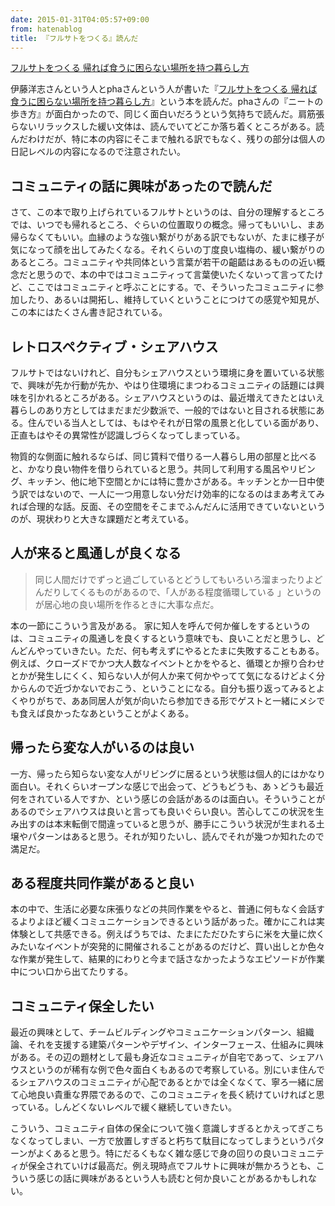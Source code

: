 ```yaml
---
date: 2015-01-31T04:05:57+09:00
from: hatenablog
title: 『フルサトをつくる』読んだ
---
```


<p></p><a href="http://www.amazon.co.jp/exec/obidos/ASIN/B00QSBR6Y8/r7kamura-22/">フルサトをつくる 帰れば食うに困らない場所を持つ暮らし方</a>

<p>伊藤洋志さんという人とphaさんという人が書いた『<a href="http://www.amazon.co.jp/dp/B00QSBR6Y8/r7kamura-22">フルサトをつくる 帰れば食うに困らない場所を持つ暮らし方</a>』という本を読んだ。phaさんの『ニートの歩き方』が面白かったので、同じく面白いだろうという気持ちで読んだ。肩筋張らないリラックスした緩い文体は、読んでいてどこか落ち着くところがある。読んだわけだが、特に本の内容にそこまで触れる訳でもなく、残りの部分は個人の日記レベルの内容になるので注意されたい。</p>

<h2>コミュニティの話に興味があったので読んだ</h2>

<p>さて、この本で取り上げられているフルサトというのは、自分の理解するところでは、いつでも帰れるところ、ぐらいの位置取りの概念。帰ってもいいし、まあ帰らなくてもいい。血縁のような強い繋がりがある訳でもないが、たまに様子が気になって顔を出してみたくなる。それくらいの丁度良い塩梅の、緩い繋がりのあるところ。コミュニティや共同体という言葉が若干の齟齬はあるものの近い概念だと思うので、本の中ではコミュニティって言葉使いたくないって言ってたけど、ここではコミュニティと呼ぶことにする。で、そういったコミュニティに参加したり、あるいは開拓し、維持していくということにつけての感覚や知見が、この本にはたくさん書き記されている。</p>

<h2>レトロスペクティブ・シェアハウス</h2>

<p>フルサトではないけれど、自分もシェアハウスという環境に身を置いている状態で、興味が先か行動が先か、やはり住環境にまつわるコミュニティの話題には興味を引かれるところがある。シェアハウスというのは、最近増えてきたとはいえ暮らしのあり方としてはまだまだ少数派で、一般的ではないと目される状態にある。住んでいる当人としては、もはやそれが日常の風景と化している面があり、正直もはやその異常性が認識しづらくなってしまっている。</p>

<p>物質的な側面に触れるならば、同じ賃料で借りる一人暮らし用の部屋と比べると、かなり良い物件を借りられていると思う。共同して利用する風呂やリビング、キッチン、他に地下空間とかには特に豊かさがある。キッチンとか一日中使う訳ではないので、一人に一つ用意しない分だけ効率的になるのはまあ考えてみれば合理的な話。反面、その空間をそこまでふんだんに活用できていないというのが、現状わりと大きな課題だと考えている。</p>

<h2>人が来ると風通しが良くなる</h2>

<blockquote><p>同じ人間だけでずっと過ごしているとどうしてもいろいろ溜まったりよどんだりしてくるものがあるので、「人がある程度循環している 」というのが居心地の良い場所を作るときに大事な点だ。</p></blockquote>

<p>本の一節にこういう言及がある。 家に知人を呼んで何か催しをするというのは、コミュニティの風通しを良くするという意味でも、良いことだと思うし、どんどんやっていきたい。ただ、何も考えずにやるとたまに失敗することもある。例えば、クローズドでかつ大人数なイベントとかをやると、循環とか擦り合わせとかが発生しにくく、知らない人が何人か来て何かやってて気になるけどよく分からんので近づかないでおこう、ということになる。自分も振り返ってみるとよくやりがちで、ああ同居人が気が向いたら参加できる形でゲストと一緒にメシでも食えば良かったなあということがよくある。</p>

<h2>帰ったら変な人がいるのは良い</h2>

<p>一方、帰ったら知らない変な人がリビングに居るという状態は個人的にはかなり面白い。それくらいオープンな感じで出会って、どうもどうも、あゝどうも最近何をされている人ですか、という感じの会話があるのは面白い。そういうことがあるのでシェアハウスは良いと言っても良いぐらい良い。苦心してこの状況を生み出すのは本末転倒で間違っていると思うが、勝手にこういう状況が生まれる土壌やパターンはあると思う。それが知りたいし、読んでそれが幾つか知れたので満足だ。</p>

<h2>ある程度共同作業があると良い</h2>

<p>本の中で、生活に必要な床張りなどの共同作業をやると、普通に何もなく会話するよりよほど緩くコミュニケーションできるという話があった。確かにこれは実体験として共感できる。例えばうちでは、たまにただひたすらに米を大量に炊くみたいなイベントが突発的に開催されることがあるのだけど、買い出しとか色々な作業が発生して、結果的にわりと今まで話さなかったようなエピソードが作業中につい口から出てたりする。</p>

<h2>コミュニティ保全したい</h2>

<p>最近の興味として、チームビルディングやコミュニケーションパターン、組織論、それを支援する建築パターンやデザイン、インターフェース、仕組みに興味がある。その辺の題材として最も身近なコミュニティが自宅であって、シェアハウスというのが稀有な例で色々面白くもあるので考察している。別にいま住んでるシェアハウスのコミュニティが心配であるとかでは全くなくて、寧ろ一緒に居て心地良い貴重な界隈であるので、このコミュニティを長く続けていければと思っている。しんどくないレベルで緩く継続していきたい。</p>

<p>こういう、コミュニティ自体の保全について強く意識しすぎるとかえってぎこちなくなってしまい、一方で放置しすぎると朽ちて駄目になってしまうというパターンがよくあると思う。特にだるくもなく雑な感じで身の回りの良いコミュニティが保全されていけば最高だ。例え現時点でフルサトに興味が無かろうとも、こういう感じの話に興味があるという人も読むと何か良いことがあるかもしれない。</p>

